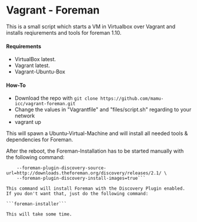 # Vagrant - Foreman

This is a small script which starts a VM in Virtualbox over Vagrant and installs reqiurements and tools for foreman 1.10. 

#### Requirements 

* VirtualBox latest.
* Vagrant latest. 
* Vagrant-Ubuntu-Box

#### How-To

* Download the repo with ```git clone https://github.com/mamu-icc/vagrant-foreman.git```
* Change the values in "Vagrantfile" and "files/script.sh" regarding to your network
* vagrant up

This will spawn a Ubuntu-Virtual-Machine and will install all needed tools & dependencies for Foreman.

After the reboot, the Foreman-Installation has to be started manually with the following command:

```foreman-installer \
    --foreman-plugin-discovery-source-url=http://downloads.theforeman.org/discovery/releases/2.1/ \
    --foreman-plugin-discovery-install-images=true```

This command will install Foreman with the Discovery Plugin enabled. If you don't want that, just do the following command:

```foreman-installer```

This will take some time.


